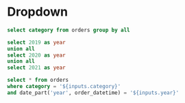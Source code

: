 # Dropdown

```sql categories
select category from orders group by all
```

```sql years
select 2019 as year 
union all 
select 2020 as year
union all
select 2021 as year
```

<Dropdown data={categories} name=category value=category/>

<Dropdown data={years} name=year value=year/>

```sql orders
select * from orders
where category = '${inputs.category}'
and date_part('year', order_datetime) = '${inputs.year}'
```